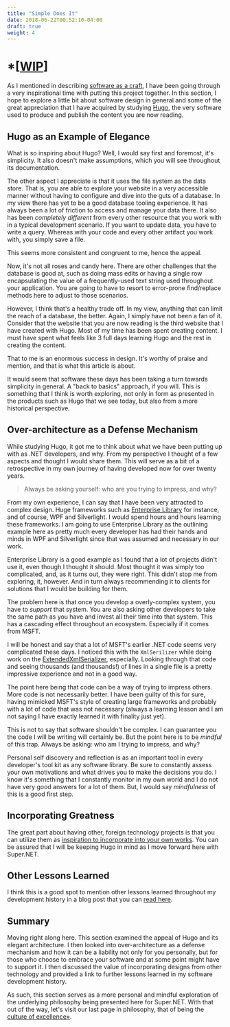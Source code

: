 ```yaml
---
title: "Simple Does It"
date: 2018-06-22T00:52:10-04:00
draft: true
weight: 4
---
```


# *[[WIP](https://www.investopedia.com/terms/w/workinprogress.asp)]

As I mentioned in describing [software as a craft](/philosophy/craft/), I have been going through a very inspirational time with putting this project together.  In this section, I hope to explore a little bit about software design in general and some of the great appreciation that I have acquired by studying [Hugo](https://gohugo.io/), the very software used to produce and publish the content you are now reading.

## Hugo as an Example of Elegance

What is so inspiring about Hugo?  Well, I would say first and foremost, it's simplicity.  It also doesn't make assumptions, which you will see throughout its documentation.

The other aspect I appreciate is that it uses the file system as the data store.  That is, you are able to explore your website in a very accessible manner without having to configure and dive into the guts of a database.  In my view there has yet to be a good database tooling experience.  It has always been a lot of friction to access and manage your data there.  It also has been *completely different* from every other resource that you work with in a typical development scenario.  If you want to update data, you have to write a query.  Whereas with your code and every other artifact you work with, you simply save a file. 

This seems more consistent and congruent to me, hence the appeal.

Now, it's not all roses and candy here.  There are other challenges that the database is good at, such as doing mass edits or having a single row encapsulating the value of a frequently-used text string used throughout your application.  You are going to have to resort to error-prone find/replace methods here to adjust to those scenarios.

However, I think that's a healthy trade off.  In my view, anything that can limit the reach of a database, the better.  Again, I simply have not been a fan of it.  Consider that the website that you are now reading is the third website that I have created with Hugo.  Most of my time has been spent creating content.  I must have spent what feels like 3 full days learning Hugo and the rest in creating the content.

That to me is an enormous success in design.  It's worthy of praise and mention, and that is what this article is about.

It would seem that software these days has been taking a turn towards simplicity in general.  A "back to basics" approach, if you will.  This is something that I think is worth exploring, not only in form as presented in the products such as Hugo that we see today, but also from a more historical perspective.

## Over-architecture as a Defense Mechanism

While studying Hugo, it got me to think about what we have been putting up with as .NET developers, and why.  From my perspective I thought of a few aspects and thought I would share them.  This will serve as a bit of a retrospective in my own journey of having developed now for over twenty years.

> Always be asking yourself: who are you trying to impress, and why?

From my own experience, I can say that I have been very attracted to complex design.  Huge frameworks such as [Enterprise Library](https://docs.microsoft.com/en-us/previous-versions/msp-n-p/ff648951(v=pandp.10)) for instance, and of course, WPF and Silverlight.  I would spend hours and hours learning these frameworks.  I am going to use Enterprise Library as the outlining example here as pretty much every developer has had their hands and minds in WPF and Silverlight since that was assumed and necessary in our work.

Enterprise Library is a good example as I found that a lot of projects didn't use it, even though I thought it should.  Most thought it was simply too complicated, and, as it turns out, they were right.  This didn't stop me from exploring, it, however.  And in turn always recommending it to clients for solutions that I would be building for them.

The problem here is that once you develop a overly-complex system, you have to *support* that system.  You are also asking other developers to take the same path as you have and invest all their time into that system.  This has a cascading effect throughout an ecosystem.  Especially if it comes from MSFT.

I will be honest and say that a lot of MSFT's earlier .NET code seems very complicated these days.  I noticed this with the `XmlSerilizer` while doing work on the [ExtendedXmlSerializer](https://github.com/wojtpl2/ExtendedXmlSerializer), especially.  Looking through that code and seeing thousands (and thousands!) of lines in a single file is a pretty impressive experience and not in a good way.

The point here being that code can be a way of trying to impress others.  More code is not  necessarily better.  I have been guilty of this for sure, having mimicked MSFT's style of creating large frameworks and probably with a lot of code that was not necessary (always a learning lesson and I am not saying I have exactly learned it with finality just yet).

This is not to say that software shouldn't be complex.  I can guarantee you the code I will be writing will certainly be.  But the point here is to be *mindful* of this trap.  Always be asking: who am I trying to impress, and why?

Personal self discovery and reflection is as an important tool in every developer's tool kit as any software library.  Be sure to constantly assess your own motivations and what drives you to make the decisions you do.  I know it's something that I constantly monitor in my own world and I do not have very good answers for a lot of them.  But, I would say *mindfulness* of this is a good first step.

## Incorporating Greatness

The great part about having other, foreign technology projects is that you can utilize them as [inspiration to incorporate into your own works](https://en.wikipedia.org/wiki/Ren%C3%A9_Girard#Mimetic_desire).  You can be assured that I will be keeping Hugo in mind as I move forward here with Super.NET.

## Other Lessons Learned

I think this is a good spot to mention other lessons learned throughout my development history in a blog post that you can [read here](https://blog.superdotnet.run/2018/06/hello-world-welcome-to-super.net-blog-dawg/#lessons-learned).

## Summary

Moving right along here.  This section examined the appeal of Hugo and its elegant architecture.  I then looked into over-architecture as a defense mechanism and how it can be a liability not only for you personally, but for those who choose to embrace your software and at some point might have to support it.  I then discussed the value of incorporating designs from other technology and provided a link to further lessons learned in my software development history.

As such, this section serves as a more personal and mindful exploration of the underlying philosophy being presented here for Super.NET.  With that out of the way, let's visit our last page in philosophy, that of being the [culture of excellence&raquo;](/philosophy/culture/).